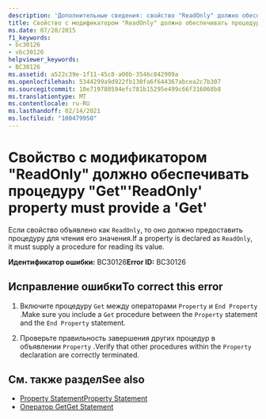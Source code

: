 ```yaml
---
description: 'Дополнительные сведения: свойство "ReadOnly" должно обеспечивать "Get"'
title: Свойство с модификатором "ReadOnly" должно обеспечивать процедуру "Get"
ms.date: 07/20/2015
f1_keywords:
- bc30126
- vbc30126
helpviewer_keywords:
- BC30126
ms.assetid: a522c39e-1f11-45c8-a00b-3546c842909a
ms.openlocfilehash: 5344299a9d922fb130fa6f644367abcea2c7b307
ms.sourcegitcommit: 10e719780594efc781b15295e499c66f316068b8
ms.translationtype: MT
ms.contentlocale: ru-RU
ms.lasthandoff: 02/14/2021
ms.locfileid: "100479950"
---
```

# <a name="readonly-property-must-provide-a-get"></a><span data-ttu-id="d025b-103">Свойство с модификатором "ReadOnly" должно обеспечивать процедуру "Get"</span><span class="sxs-lookup"><span data-stu-id="d025b-103">'ReadOnly' property must provide a 'Get'</span></span>

<span data-ttu-id="d025b-104">Если свойство объявлено как `ReadOnly`, то оно должно предоставить процедуру для чтения его значения.</span><span class="sxs-lookup"><span data-stu-id="d025b-104">If a property is declared as `ReadOnly`, it must supply a procedure for reading its value.</span></span>  
  
 <span data-ttu-id="d025b-105">**Идентификатор ошибки:** BC30126</span><span class="sxs-lookup"><span data-stu-id="d025b-105">**Error ID:** BC30126</span></span>  
  
## <a name="to-correct-this-error"></a><span data-ttu-id="d025b-106">Исправление ошибки</span><span class="sxs-lookup"><span data-stu-id="d025b-106">To correct this error</span></span>  
  
1. <span data-ttu-id="d025b-107">Включите процедуру `Get` между операторами `Property` и `End Property` .</span><span class="sxs-lookup"><span data-stu-id="d025b-107">Make sure you include a `Get` procedure between the `Property` statement and the `End Property` statement.</span></span>  
  
2. <span data-ttu-id="d025b-108">Проверьте правильность завершения других процедур в объявлении `Property` .</span><span class="sxs-lookup"><span data-stu-id="d025b-108">Verify that other procedures within the `Property` declaration are correctly terminated.</span></span>  
  
## <a name="see-also"></a><span data-ttu-id="d025b-109">См. также раздел</span><span class="sxs-lookup"><span data-stu-id="d025b-109">See also</span></span>

- [<span data-ttu-id="d025b-110">Property Statement</span><span class="sxs-lookup"><span data-stu-id="d025b-110">Property Statement</span></span>](../language-reference/statements/property-statement.md)
- [<span data-ttu-id="d025b-111">Оператор Get</span><span class="sxs-lookup"><span data-stu-id="d025b-111">Get Statement</span></span>](../language-reference/statements/get-statement.md)
